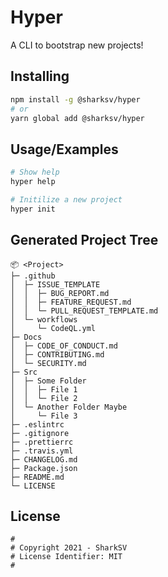 # Hyper

A CLI to bootstrap new projects!

## Installing

```bash
npm install -g @sharksv/hyper
# or
yarn global add @sharksv/hyper
```

## Usage/Examples

```bash
# Show help
hyper help

# Initilize a new project
hyper init
```

## Generated Project Tree

```Txt
📦 <Project>
├─ .github
│  ├─ ISSUE_TEMPLATE
│  │  ├─ BUG_REPORT.md
│  │  ├─ FEATURE_REQUEST.md
│  │  └─ PULL_REQUEST_TEMPLATE.md
│  └─ workflows
│     └─ CodeQL.yml
├─ Docs
│  ├─ CODE_OF_CONDUCT.md
│  ├─ CONTRIBUTING.md
│  └─ SECURITY.md
├─ Src
│  ├─ Some Folder
│  │  ├─ File 1
│  │  └─ File 2
│  └─ Another Folder Maybe
│     └─ File 3
├─ .eslintrc
├─ .gitignore
├─ .prettierrc
├─ .travis.yml
├─ CHANGELOG.md
├─ Package.json
├─ README.md
└─ LICENSE
```

## License

```text
#
# Copyright 2021 - SharkSV
# License Identifier: MIT
#
```
